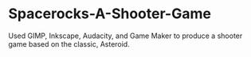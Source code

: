# Spacerocks-A-Shooter-Game
Used GIMP, Inkscape, Audacity, and Game Maker to produce a shooter game based on the classic, Asteroid. 
